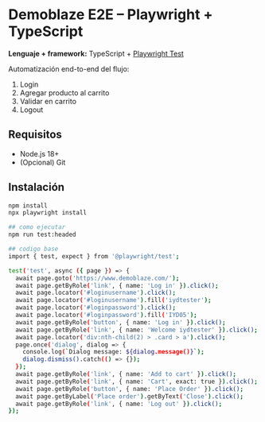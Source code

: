 # Demoblaze E2E – Playwright + TypeScript

**Lenguaje + framework:** TypeScript + [Playwright Test](https://playwright.dev/)

Automatización end-to-end del flujo:
1) Login  
2) Agregar producto al carrito  
3) Validar en carrito  
4) Logout

## Requisitos
- Node.js 18+
- (Opcional) Git

## Instalación
```bash
npm install
npx playwright install

## como ejecutar
npm run test:headed

## codigo base
import { test, expect } from '@playwright/test';

test('test', async ({ page }) => {
  await page.goto('https://www.demoblaze.com/');
  await page.getByRole('link', { name: 'Log in' }).click();
  await page.locator('#loginusername').click();
  await page.locator('#loginusername').fill('iydtester');
  await page.locator('#loginpassword').click();
  await page.locator('#loginpassword').fill('IYD05');
  await page.getByRole('button', { name: 'Log in' }).click();
  await page.getByRole('link', { name: 'Welcome iydtester' }).click();
  await page.locator('div:nth-child(2) > .card > a').click();
  page.once('dialog', dialog => {
    console.log(`Dialog message: ${dialog.message()}`);
    dialog.dismiss().catch(() => {});
  });
  await page.getByRole('link', { name: 'Add to cart' }).click();
  await page.getByRole('link', { name: 'Cart', exact: true }).click();
  await page.getByRole('button', { name: 'Place Order' }).click();
  await page.getByLabel('Place order').getByText('Close').click();
  await page.getByRole('link', { name: 'Log out' }).click();
});

